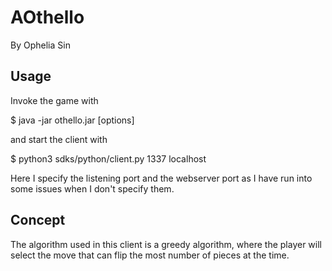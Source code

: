 # AOthello

By Ophelia Sin

## Usage

Invoke the game with 

$ java -jar othello.jar [options]

and start the client with 

$ python3 sdks/python/client.py 1337 localhost 

Here I specify the listening port and the webserver port as I have run into some issues when I don't specify them. 

## Concept 

The algorithm used in this client is a greedy algorithm, where the player will select the move that can flip the most number of pieces at the time.  